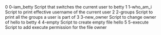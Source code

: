 0	0-iam_betty	Script that switches the current user to betty
1	1-who_am_i	Script to print effective username of the current user
2	2-groups	Script to print all the groups a user is part of
3	3-new_owner	Script to change owner of hello to betty
4	4-empty		Script to create empty file hello
5	5-execute	Script to add execute permission for the file owner
